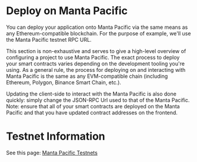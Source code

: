 # Deploy on Manta Pacific

You can deploy your application onto Manta Pacific via the same means as any Ethereum-compatible blockchain. For the purpose of example, we'll use the Manta Pacific testnet RPC URL.

This section is non-exhaustive and serves to give a high-level overview of configuring a project to use Manta Pacific. The exact process to deploy your smart contracts varies depending on the development tooling you're using. As a general rule, the process for deploying on and interacting with Manta Pacific is the same as any EVM-compatible chain (including Ethereum, Polygon, Binance Smart Chain, etc.).

Updating the client-side to interact with the Manta Pacific is also done quickly: simply change the JSON-RPC Url used to that of the Manta Pacific. Note: ensure that all of your smart contracts are deployed on the Manta Pacific and that you have updated contract addresses on the frontend.

# Testnet Information
See this page: [Manta Pacific Testnets](https://pacific.manta.network/)